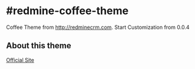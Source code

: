 #redmine-coffee-theme
====================

Coffee Theme from http://redminecrm.com. Start Customization from 0.0.4 

## About this theme
[Official Site](http://redminecrm.com/pages/coffee-theme)